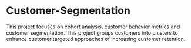 # Customer-Segmentation
This project focuses on cohort analysis, customer behavior metrics and customer segmentation. This project groups customers into clusters to enhance customer targeted approaches of increasing customer retention. 
